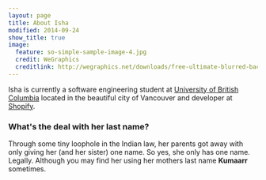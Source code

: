 ```yaml
---
layout: page
title: About Isha
modified: 2014-09-24
show_title: true
image:
  feature: so-simple-sample-image-4.jpg
  credit: WeGraphics
  creditlink: http://wegraphics.net/downloads/free-ultimate-blurred-background-pack/
---
```


Isha is currently a software engineering student at [University of British Columbia](http://www.ubc.ca/) located in the beautiful city of Vancouver and developer at [Shopify](http://www.shopify.com/).


### What's the deal with her last name?

Through some tiny loophole in the Indian law, her parents got away with only giving her (and her sister) one name. So yes, she only has one name. Legally. Although you may find her using her mothers last name __Kumaarr__ sometimes.
